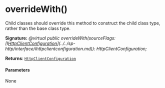 # overrideWith()



Child classes should override this method to construct the child class type, rather than the base class type.

**Signature:** _@virtual public overrideWith(sourceFlags: [I[HttpClientConfiguration](../../sp-http/class/httpclientconfiguration.md)](../../sp-http/interface/ihttpclientconfiguration.md)): HttpClientConfiguration;_

**Returns**: [`HttpClientConfiguration`](../../sp-http/class/httpclientconfiguration.md)





#### Parameters
None



